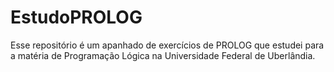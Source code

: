 # EstudoPROLOG
Esse repositório é um apanhado de exercícios de PROLOG que estudei para a matéria de Programação Lógica na Universidade Federal de Uberlândia.

